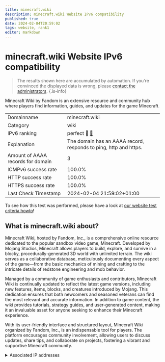```yaml
---
title: minecraft.wiki
description: minecraft.wiki Website IPv6 compatibility
published: true
date: 2024-02-04T20:59:02
tags: website, rank1
editor: markdown
---
```


# minecraft.wiki Website IPv6 compatibility

> The results shown here are accumulated by automation. If you're convinced the displayed data is wrong, please [contact the administrators](/howto/chat). 
{.is-info}

Minecraft Wiki by Fandom is an extensive resource and community hub where players find information, guides, and updates for the game Minecraft.


|   |   |
| - | - |
| Domainname | minecraft.wiki
| Category | wiki |
| IPv6 ranking | perfect :1st_place_medal: [🔗](/howto/ranking) |
| Explanation | The domain has an AAAA record, responds to ping, http and https. |
| Amount of AAAA records for domain | 3 |
| ICMPv6 success rate | 100.0%|
| HTTP success rate | 100.0% |
| HTTPS success rate | 100.0% |
| Last Check Timestamp | 2024-02-04 21:59:02+01:00 |

To see how this test was performed, please have a look at [our website test criteria howto](/howto/testcriteria/website)!


## What is minecraft.wiki about?
Minecraft Wiki, hosted by Fandom, Inc., is a comprehensive online resource dedicated to the popular sandbox video game, Minecraft. Developed by Mojang Studios, Minecraft allows players to build, explore, and survive in a blocky, procedurally-generated 3D world with unlimited terrain. The wiki serves as a collaborative database, meticulously documenting every aspect of the game—from the basic mechanics of mining and crafting to the intricate details of redstone engineering and mob behavior.

Managed by a community of game enthusiasts and contributors, Minecraft Wiki is continually updated to reflect the latest game versions, including new features, items, blocks, and creatures introduced by Mojang. This dedication ensures that both newcomers and seasoned veterans can find the most relevant and accurate information. In addition to game content, the wiki provides tutorials, strategy guides, and user-generated content, making it an invaluable asset for anyone seeking to enhance their Minecraft experience.

With its user-friendly interface and structured layout, Minecraft Wiki organized by Fandom, Inc., is an indispensable tool for players. The platform encourages community involvement, allowing users to discuss updates, share tips, and collaborate on projects, fostering a vibrant and supportive Minecraft community.



<details>
<summary>Associated IP addresses</summary>

2606:4700:20::681a:66b

2606:4700:20::ac43:486a

2606:4700:20::681a:76b

</details>
